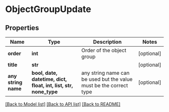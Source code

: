 # ObjectGroupUpdate


## Properties
Name | Type | Description | Notes
------------ | ------------- | ------------- | -------------
**order** | **int** | Order of the object group | [optional] 
**title** | **str** |  | [optional] 
**any string name** | **bool, date, datetime, dict, float, int, list, str, none_type** | any string name can be used but the value must be the correct type | [optional]

[[Back to Model list]](../README.md#documentation-for-models) [[Back to API list]](../README.md#documentation-for-api-endpoints) [[Back to README]](../README.md)


